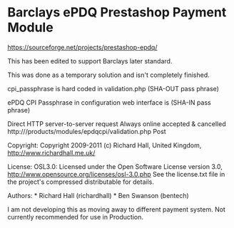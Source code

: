 # Barclays ePDQ Prestashop Payment Module
https://sourceforge.net/projects/prestashop-epdq/

This has been edited to support Barclays later standard.

This was done as a temporary solution and isn't completely finished.

cpi_passphrase is hard coded in validation.php (SHA-OUT pass phrase)

ePDQ CPI Passphrase in configuration web interface is (SHA-IN pass phrase)


Direct HTTP server-to-server request
 Always online
 accepted & cancelled
	http://<your site>/products/modules/epdqcpi/validation.php
 Post


   Copyright:
     Copyright 2009-2011 (c) Richard Hall, United Kingdom, http://www.richardhall.me.uk/

   License:
     OSL3.0: Licensed under the Open Software License version 3.0, http://www.opensource.org/licenses/osl-3.0.php
	 See the license.txt file in the project's compressed distributable for details.

   Authors:
     * Richard Hall (richardhall)
     * Ben Swanson (bentech)

I am not developing this as moving away to different payment system. Not currently recommended for use in Production.
